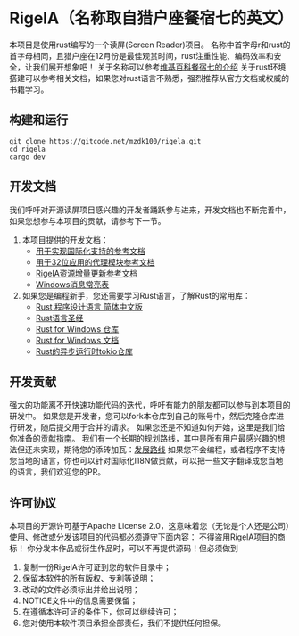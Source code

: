 # RigelA（名称取自猎户座餐宿七的英文）
本项目是使用rust编写的一个读屏(Screen Reader)项目。
名称中首字母r和rust的首字母相同，且猎户座在12月份是最佳观赏时间，rust注重性能、编码效率和安全，让我们展开想象吧！
关于名称可以参考[维基百科餐宿七的介绍](https://zh.wikipedia.org/wiki/%E5%8F%83%E5%AE%BF%E4%B8%83)
关于rust环境搭建可以参考相关文档，如果您对rust语言不熟悉，强烈推荐从官方文档或权威的书籍学习。


## 构建和运行
```shell
git clone https://gitcode.net/mzdk100/rigela.git
cd rigela
cargo dev
```


## 开发文档
我们呼吁对开源读屏项目感兴趣的开发者踊跃参与进来，开发文档也不断完善中，如果您想参与本项目的贡献，请参考下一节。
1. 本项目提供的开发文档：
   - [用于实现国际化支持的参考文档](I18N.md)
   - [用于32位应用的代理模块参考文档](proxy32/README.md)
   - [RigelA资源增量更新参考文档](resources/README.md)
   - [Windows消息常亮表](WM_REFERENCE.md)
2. 如果您是编程新手，您还需要学习Rust语言，了解Rust的常用库：
   - [Rust 程序设计语言 简体中文版](https://kaisery.github.io/trpl-zh-cn)
   - [Rust语言圣经](https://course.rs/about-book.html)
   - [Rust for Windows 仓库](https://github.com/microsoft/windows-rs)
   - [Rust for Windows 文档](https://microsoft.github.io/windows-docs-rs/)
   - [Rust的异步运行时tokio仓库](https://github.com/tokio-rs/tokio)


## 开发贡献
强大的功能离不开快速功能代码的迭代，呼吁有能力的朋友都可以参与到本项目的研发中。
如果您是开发者，您可以fork本仓库到自己的账号中，然后克隆仓库进行研发，随后提交用于合并的请求。
如果您还是不知道如何开始，这里是我们给你准备的[贡献指南](CONTRIBUTING.md)。
我们有一个长期的规划路线，其中是所有用户最感兴趣的想法但还未实现，期待您的添砖加瓦：[发展路线](https://gitcode.net/mzdk100/rigela/-/issues/1)
如果您不会编程，或者程序不支持您当地的语言，你也可以针对国际化I18N做贡献，可以把一些文字翻译成您当地的语言，我们欢迎您的PR。


## 许可协议
本项目的开源许可基于Apache License 2.0，这意味着您（无论是个人还是公司）使用、修改或分发该项目的代码都必须遵守下面内容：
不得盗用RigelA项目的商标！
你分发本作品或衍生作品时，可以不再提供源码！但必须做到
1. 复制一份RigelA许可证到您的软件目录中；
2. 保留本软件的所有版权、专利等说明；
3. 改动的文件必须标出并给出说明；
4. NOTICE文件中的信息需要保留；
5. 在遵循本许可证的条件下，你可以继续许可；
6. 您对使用本软件项目承担全部责任，我们不提供任何担保。
